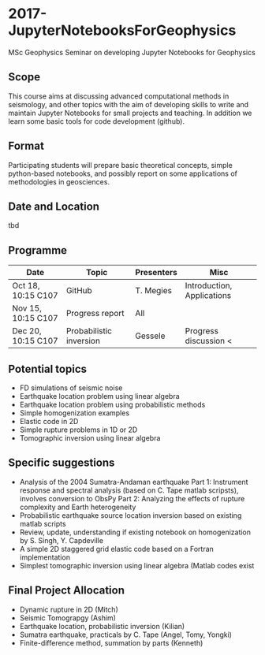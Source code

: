 # 2017-JupyterNotebooksForGeophysics
MSc Geophysics Seminar on developing Jupyter Notebooks for Geophysics 


## Scope
This course aims at discussing advanced computational methods in seismology, and other topics with the aim of developing skills to write and maintain Jupyter Notebooks for small projects and teaching. In addition we learn some basic tools for code development (github). 

## Format
Participating students will prepare basic theoretical concepts, simple python-based notebooks, and possibly report on some applications of methodologies in geosciences.

## Date and Location
tbd

## Programme

| Date  |   Topic |  Presenters |   Misc |  
|---|---|---|---|
| Oct 18, 10:15 C107|  GitHub |  T. Megies | Introduction, Applications |
| Nov 15, 10:15 C107 |   Progress report | All |  |
| Dec 20, 10:15 C107 |  Probabilistic inversion  | Gessele | Progress discussion <


## Potential topics

* FD simulations of seismic noise
* Earthquake location problem using linear algebra
* Earthquake location problem using probabilistic methods
* Simple homogenization examples
* Elastic code in 2D
* Simple rupture problems in 1D or 2D
* Tomographic inversion using linear algebra

## Specific suggestions

* Analysis of the 2004 Sumatra-Andaman earthquake
Part 1: Instrument response and spectral analysis (based on C. Tape matlab scripsts), involves conversion to ObsPy
Part 2: Analyzing the effects of rupture complexity and Earth heterogeneity
* Probabilistic earthquake source location inversion based on existing matlab scripts
* Review, update, understanding if existing notebook on homogenization by S. Singh, Y. Capdeville
* A simple 2D staggered grid elastic code based on a Fortran implementation
* Simplest tomographic inversion using linear algebra (Matlab codes exist

## Final Project Allocation
* Dynamic rupture in 2D (Mitch)
* Seismic Tomograpgy (Ashim)
* Earthquake location, probabilistic inversion (Kilian)
* Sumatra earthquake, practicals by C. Tape (Angel, Tomy, Yongki)
* Finite-difference method, summation by parts (Kenneth)





